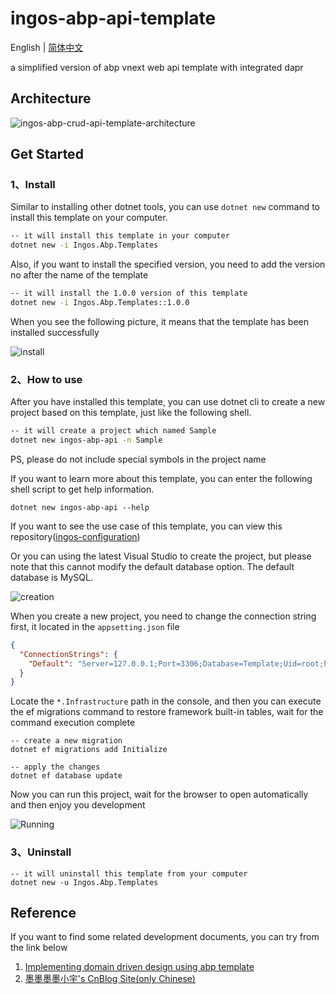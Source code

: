 # ingos-abp-api-template
English | [简体中文](./README-zh.md)

a simplified version of abp vnext web api template with integrated dapr



## Architecture

![ingos-abp-crud-api-template-architecture](resource/images/architecture.png)



## Get Started

### 1、Install

Similar to installing other dotnet tools, you can use `dotnet new`  command to install this template on your computer.

```sh
-- it will install this template in your computer
dotnet new -i Ingos.Abp.Templates
```

Also, if you want to install the specified version, you need to add the version no after the name of the template

```sh
-- it will install the 1.0.0 version of this template 
dotnet new -i Ingos.Abp.Templates::1.0.0
```

When you see the following picture, it means that the template has been installed successfully

![install](resource/images/install.png)



### 2、How to use

After you have installed this template, you can use dotnet cli to create a new project based on this template, just like the following shell.

```sh
-- it will create a project which named Sample 
dotnet new ingos-abp-api -n Sample
```

PS, please do not include special symbols in the project name

If you want to learn more about this template, you can enter the following shell script to get help information.

```shell
dotnet new ingos-abp-api --help
```

If you want to see the use case of this template, you can view this repository([ingos-configuration](https://github.com/danvic712/ingos-configuration))

Or you can using the latest Visual Studio to create the project, but please note that this cannot modify the default database option. The default database is MySQL.

![creation](resource/images/creation.png)

When you create a new project, you need to change the connection string first, it located in the `appsetting.json` file

```json
{
  "ConnectionStrings": {
    "Default": "Server=127.0.0.1;Port=3306;Database=Template;Uid=root;Pwd=Change_To_Your_Password_Here"
  }
}
```

Locate the `*.Infrastructure` path in the console, and then you can execute the ef migrations command to restore framework built-in tables, wait for the command execution complete

```shell
-- create a new migration
dotnet ef migrations add Initialize

-- apply the changes
dotnet ef database update
```

Now you can run this project, wait for the browser to open automatically and then enjoy you development

![Running](resource/images/running.png)



### 3、Uninstall

```shell
-- it will uninstall this template from your computer
dotnet new -u Ingos.Abp.Templates
```



## Reference

If you want to find some related development documents, you can try from the link below

1. [Implementing domain driven design using abp template](https://docs.abp.io/en/abp/latest/Domain-Driven-Design)
2. [墨墨墨墨小宇's CnBlog Site(only Chinese)](https://www.cnblogs.com/danvic712/)

